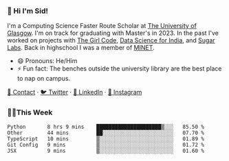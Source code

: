 ### 👋 Hi I'm Sid!
I'm a Computing Science Faster Route Scholar at [The University of Glasgow](https://gla.ac.uk). I'm on track for graduating with Master's in 2023. In the past I've worked on projects with [The Girl Code](https://thegirlcode.co/), [Data Science for India](), and [Sugar Labs](https://sugarlabs.org/). Back in highschool I was a member of [MINET](https://minet.co/). 

- 😄 Pronouns: He/Him
- ⚡ Fun fact: The benches outside the university library are the best place to nap on campus.

[📇 Contact](https://sid.gg/) · [🐦 Twitter](https://twitter.com/scholaronroad) · [👔 LinkedIn](https://linkedin.com/in/sidhant-bhavnani) · [📸 Instagram](https://www.instagram.com/bhavnani.pvt/) 

### 👨‍💻This Week
<!--START_SECTION:waka-->
```text
Python       8 hrs 9 mins    █████████████████████▒░░░   85.50 % 
Other        44 mins         ██░░░░░░░░░░░░░░░░░░░░░░░   07.70 % 
TypeScript   10 mins         ▒░░░░░░░░░░░░░░░░░░░░░░░░   01.89 % 
Git Config   9 mins          ▒░░░░░░░░░░░░░░░░░░░░░░░░   01.72 % 
JSX          9 mins          ▒░░░░░░░░░░░░░░░░░░░░░░░░   01.60 % 
```
<!--END_SECTION:waka-->
